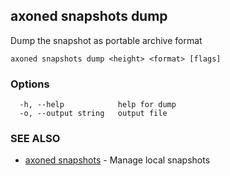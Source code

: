 ## axoned snapshots dump

Dump the snapshot as portable archive format

```
axoned snapshots dump <height> <format> [flags]
```

### Options

```
  -h, --help            help for dump
  -o, --output string   output file
```

### SEE ALSO

* [axoned snapshots](axoned_snapshots.md)	 - Manage local snapshots
